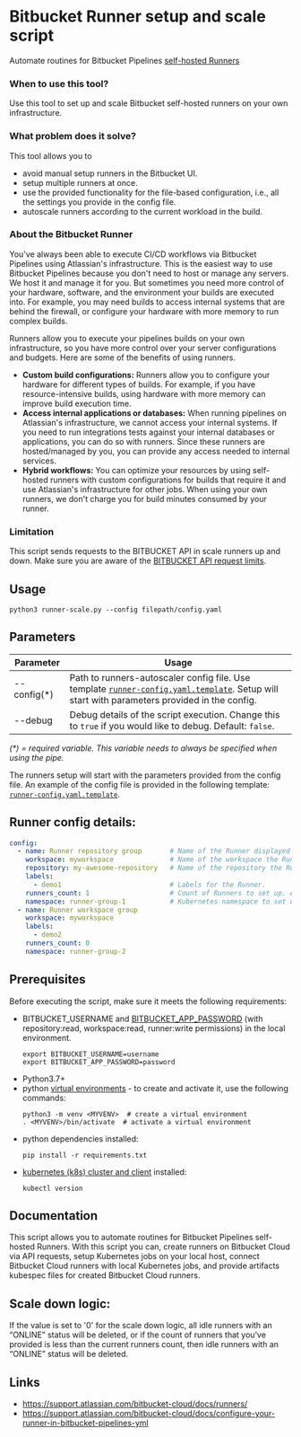 # Bitbucket Runner setup and scale script

Automate routines for Bitbucket Pipelines [self-hosted Runners][runner]


### When to use this tool?
Use this tool to set up and scale Bitbucket self-hosted runners on your own infrastructure.

### What problem does it solve?
This tool allows you to

- avoid manual setup runners in the Bitbucket UI.
- setup multiple runners at once.
- use the provided functionality for the file-based configuration, i.e., all the settings you provide in the config file.
- autoscale runners according to the current workload in the build.

### About the Bitbucket Runner
You've always been able to execute CI/CD workflows via Bitbucket Pipelines using Atlassian's infrastructure. This is the easiest way to use Bitbucket Pipelines because you don't need to host or manage any servers. We host it and manage it for you. But sometimes you need more control of your hardware, software, and the environment your builds are executed into. For example, you may need builds to access internal systems that are behind the firewall, or configure your hardware with more memory to run complex builds.

Runners allow you to execute your pipelines builds on your own infrastructure, so you have more control over your server configurations and budgets.
Here are some of the benefits of using runners.

- **Custom build configurations:** Runners allow you to configure your hardware for different types of builds. For example, if you have resource-intensive builds, using hardware with more memory can improve build execution time.
- **Access internal applications or databases:** When running pipelines on Atlassian's infrastructure, we cannot access your internal systems. If you need to run integrations tests against your internal databases or applications, you can do so with runners. Since these runners are hosted/managed by you, you can provide any access needed to internal services.
- **Hybrid workflows:** You can optimize your resources by using self-hosted runners with custom configurations for builds that require it and use Atlassian's infrastructure for other jobs. When using your own runners, we don't charge you for build minutes consumed by your runner.


### Limitation

This script sends requests to the BITBUCKET API in scale runners up and down.
Make sure you are aware of the [BITBUCKET API request limits][BITBUCKET API request limits].


## Usage

```
python3 runner-scale.py --config filepath/config.yaml
```


## Parameters
| Parameter             | Usage                                             |
| --------------------- | --------------------------------------------------|
| --config(*)           |  Path to runners-autoscaler config file. Use template [`runner-config.yaml.template`](./runner-config.yaml.template). Setup will start with parameters provided in the config. |
| --debug               |  Debug details of the script execution. Change this to `true` if you would like to debug. Default: `false`. |
_(*) = required variable. This variable needs to always be specified when using the pipe._

The runners setup will start with the parameters provided from the config file.
An example of the config file is provided in the following template: [`runner-config.yaml.template`](./runner-config.yaml.template).


## Runner config details:

```yaml
config:
  - name: Runner repository group       # Name of the Runner displayed in the Bitbucket Runner UI.
    workspace: myworkspace              # Name of the workspace the Runner is added to. 
    repository: my-awesome-repository   # Name of the repository the Runner is added to. Optional: Provide the repository name if you want the Runner to be added at the repository level.
    labels:
      - demo1                           # Labels for the Runner.
    runners_count: 1                    # Count of Runners to set up. Automatically scale up or scale down runners according to Bitbucket runners with status "ONLINE". If value `0` all idle runners with status "ONLINE" will be deleted. Default: 1.
    namespace: runner-group-1           # Kubernetes namespace to set up the Runner on. The default namespace that is provided in the constants.py file will be used, if you do not create or add a different namespace.
  - name: Runner workspace group
    workspace: myworkspace
    labels:
      - demo2
    runners_count: 0
    namespace: runner-group-2
```


## Prerequisites

Before executing the script, make sure it meets the following requirements:

- BITBUCKET_USERNAME and [BITBUCKET_APP_PASSWORD][BITBUCKET_APP_PASSWORD] (with repository:read, workspace:read, runner:write permissions) in the local environment.
     ```
     export BITBUCKET_USERNAME=username
     export BITBUCKET_APP_PASSWORD=password
     ```
- Python3.7+
- python [virtual environments][venv] - to create and activate it, use the following commands: 
    ```
    python3 -m venv <MYVENV>  # create a virtual environment
    . <MYVENV>/bin/activate  # activate a virtual environment
    ```
- python dependencies installed:
  ```
  pip install -r requirements.txt
  ```
- [kubernetes (k8s) cluster and client][k8s install] installed:
  ```
  kubectl version
  ```


## Documentation

This script allows you to automate routines for Bitbucket Pipelines self-hosted Runners.
With this script you can, create runners on Bitbucket Cloud via API requests, setup Kubernetes jobs on your local host, connect Bitbucket Cloud runners with local Kubernetes jobs, and provide artifacts kubespec files for created Bitbucket Cloud runners.

## Scale down logic:

If the value is set to '0' for the scale down logic, all idle runners with an “ONLINE” status will be deleted, or if the count of runners that you’ve provided is less than the current runners count, then idle runners with an “ONLINE” status will be deleted.


## Links

- https://support.atlassian.com/bitbucket-cloud/docs/runners/
- https://support.atlassian.com/bitbucket-cloud/docs/configure-your-runner-in-bitbucket-pipelines-yml

[runner]: https://support.atlassian.com/bitbucket-cloud/docs/runners/
[runner-config]: https://support.atlassian.com/bitbucket-cloud/docs/configure-your-runner-in-bitbucket-pipelines-yml
[BITBUCKET_APP_PASSWORD]: https://support.atlassian.com/bitbucket-cloud/docs/app-passwords
[BITBUCKET API request limits]: https://support.atlassian.com/bitbucket-cloud/docs/api-request-limits/
[venv]: https://docs.python.org/3/library/venv.html
[k8s install]: https://kubernetes.io/docs/tasks/tools/